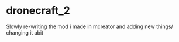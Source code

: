 # dronecraft_2

Slowly re-writing the mod i made in mcreator and adding new things/ changing it abit
